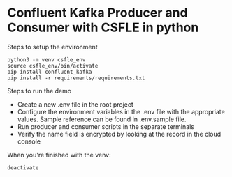 # Confluent Kafka Producer and Consumer with CSFLE in python

Steps to setup the environment

```
python3 -m venv csfle_env
source csfle_env/bin/activate
pip install confluent_kafka
pip install -r requirements/requirements.txt
```

Steps to run the demo

- Create a new .env file in the root project
- Configure the environment variables in the .env file with the appropriate values. Sample reference can be found in .env.sample file. 
- Run producer and consumer scripts in the separate terminals
- Verify the name field is encrypted by looking at the record in the cloud console

When you're finished with the venv:

```
deactivate
```
